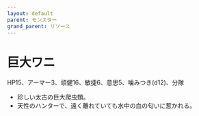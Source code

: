 ```yaml
---
layout: default
parent: モンスター
grand_parent: リソース
---
```


# 巨大ワニ

HP15、アーマー3、頑健16、敏捷6、意思5、噛みつき(d12)、分隊

- 珍しい太古の巨大爬虫類。
- 天性のハンターで、遠く離れていても水中の血の匂いに惹かれる。
